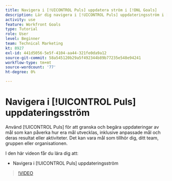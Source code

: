 ```yaml
---
title: Navigera i [!UICONTROL Puls] uppdatera ström i [!DNL Goals]
description: Lär dig navigera i [!UICONTROL Puls] uppdateringsström i [!DNL-mål].
activity: use
feature: Workfront Goals
type: Tutorial
role: User
level: Beginner
team: Technical Marketing
kt: 8927
exl-id: 441d5056-5e5f-4104-aa44-321fe0da9a12
source-git-commit: 58a545120b29a5f492344b89b77235e548e94241
workflow-type: tm+mt
source-wordcount: '77'
ht-degree: 0%

---
```


# Navigera i [!UICONTROL Puls] uppdateringsström

Använd [!UICONTROL Puls] för att granska och begära uppdateringar av mål som kan påverka hur era mål utvecklas, inklusive anpassade mål och deras resultat eller aktiviteter. Det kan vara mål som tillhör dig, ditt team, gruppen eller organisationen.

I den här videon får du lära dig att:

* Navigera i [!UICONTROL Puls] uppdateringsström

>[!VIDEO](https://video.tv.adobe.com/v/335199/?quality=12)
